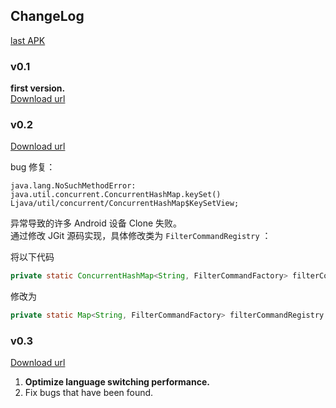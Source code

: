 ## ChangeLog

[last APK](https://gitee.com/tea_too_tea_too/wreader_resources/blob/master/AndroidApk/lastRelease/DownloadUrl.md)  

### v0.1

**first version.**  
[Download url](https://gitee.com/tea_too_tea_too/wreader_resources/blob/master/AndroidApk/wreader_v0.1_release.apk)  

### v0.2

[Download url](https://gitee.com/tea_too_tea_too/wreader_resources/blob/master/AndroidApk/wreader_v0.2_release.apk) 

bug 修复：  
```
java.lang.NoSuchMethodError: java.util.concurrent.ConcurrentHashMap.keySet() 
Ljava/util/concurrent/ConcurrentHashMap$KeySetView;
```  
异常导致的许多 Android 设备 Clone 失败。  
通过修改 JGit 源码实现，具体修改类为 `FilterCommandRegistry` ： 

将以下代码  
```java
private static ConcurrentHashMap<String, FilterCommandFactory> filterCommandRegistry = new ConcurrentHashMap();
```
修改为  
```java
private static Map<String, FilterCommandFactory> filterCommandRegistry = new ConcurrentHashMap();
```

### v0.3 
[Download url](https://gitee.com/tea_too_tea_too/wreader_resources/blob/master/AndroidApk/wreader_v0.3_release.apk)  

1. **Optimize language switching performance.**  
2. Fix bugs that have been found.

